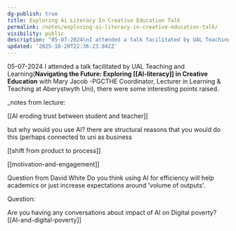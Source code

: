 ```yaml
---
dg-publish: true
title: Exploring Ai Literacy In Creative Education Talk
permalink: /notes/exploring-ai-literacy-in-creative-education-talk/
visibility: public
description: "05-07-2024\nI attended a talk facilitated by UAL Teaching and Learning(**Navigating the Future: Exploring AI-literacy in Creative Education**\_with Mary Jacob -PG"
updated: '2025-10-20T22:36:23.842Z'
---
```

05-07-2024
I attended a talk facilitated by UAL Teaching and Learning(**Navigating the Future: Exploring [[AI-literacy]] in Creative Education** with Mary Jacob -PGCTHE Coordinator, Lecturer in Learning & Teaching at Aberystwyth Uni), there were some interesting points raised.

_notes from lecture:

[[AI eroding trust between student and teacher]]

but why would you use AI? there are structural reasons that you would do this (perhaps connected to uni as business

[[shift from product to process]]

[[motivation-and-engagement]]

Question from David White
Do you think using AI for efficiency will help academics or just increase expectations around 'volume of outputs'.

Question:

Are you having any conversations about impact of AI on Digital poverty? [[AI-and-digital-poverty]]
